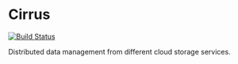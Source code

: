 Cirrus
======

[![Build Status](https://travis-ci.org/a-jullien/cirrus.svg?branch=master)](https://travis-ci.org/a-jullien/cirrus)

Distributed data management from different cloud storage services.